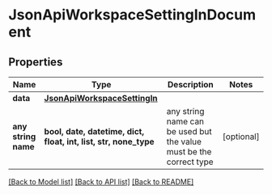 # JsonApiWorkspaceSettingInDocument


## Properties
Name | Type | Description | Notes
------------ | ------------- | ------------- | -------------
**data** | [**JsonApiWorkspaceSettingIn**](JsonApiWorkspaceSettingIn.md) |  | 
**any string name** | **bool, date, datetime, dict, float, int, list, str, none_type** | any string name can be used but the value must be the correct type | [optional]

[[Back to Model list]](../README.md#documentation-for-models) [[Back to API list]](../README.md#documentation-for-api-endpoints) [[Back to README]](../README.md)


